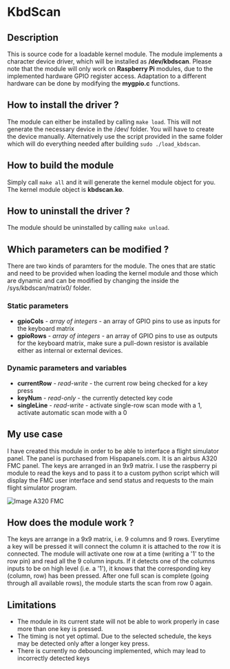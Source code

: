 # KbdScan

## Description
This is source code for a loadable kernel module. The module implements a character device driver, which will be installed as __/dev/kbdscan__.
Please note that the module will only work on **Raspberry Pi** modules, due to the implemented hardware GPIO register access. Adaptation to a
different hardware can be done by modifying the **mygpio.c** functions.

## How to install the driver ?
The module can either be installed by calling `make load`. This will not generate the necessary device in the /dev/ folder. You will have to
create the device manually. 
Alternatively use the script provided in the same folder which will do everything needed after building `sudo ./load_kbdscan`.

## How to build the module
Simply call `make all` and it will generate the kernel module object for you. The kernel module object is __kbdscan.ko__.

## How to uninstall the driver ?
The module should be uninstalled by calling `make unload`.

## Which parameters can be modified ?
There are two kinds of paramters for the module. The ones that are static and need to be provided when loading the kernel module and those which
are dynamic and can be modified by changing the inside the /sys/kbdscan/matrix0/ folder.

### Static parameters
* __gpioCols__   - *array of integers* - an array of GPIO pins to use as inputs for the keyboard matrix
* __gpioRows__   - *array of integers* - an array of GPIO pins to use as outputs for the keyboard matrix, make sure a pull-down resistor is
available either as internal or external devices.

### Dynamic parameters and variables
* __currentRow__ - *read-write* - the current row being checked for a key press
* __keyNum__     - *read-only*  - the currently detected key code
* __singleLine__ - *read-write* - activate single-row scan mode with a 1, activate automatic scan mode with a 0

## My use case
I have created this module in order to be able to interface a flight simulator panel. The panel is purchased from Hispapanels.com. It is an
airbus A320 FMC panel. The keys are arranged in an 9x9 matrix. I use the raspberry pi module to read the keys and to pass it to a custom
python script which will display the FMC user interface and send status and requests to the main flight simulator program.

![Image A320 FMC](https://github.com/HenryLeinen/kbdscan/res/A320FMC.jpg)


## How does the module work ?
The keys are arrange in a 9x9 matrix, i.e. 9 columns and 9 rows. Everytime a key will be pressed it will connect the column it is attached
to the row it is connected. The module will activate one row at a time (writing a '1' to the row pin) and read all the 9 column inputs.
If it detects one of the columns inputs to be on high level (i.e. a '1'), it knows that the corresponding key (column, row) has been pressed.
After one full scan is complete (going through all available rows), the module starts the scan from row 0 again.

## Limitations
* The module in its current state will not be able to work properly in case more than one key is pressed.
* The timing is not yet optimal. Due to the selected schedule, the keys may be detected only after a longer key press.
* There is currently no debouncing implemented, which may lead to incorrectly detected keys
